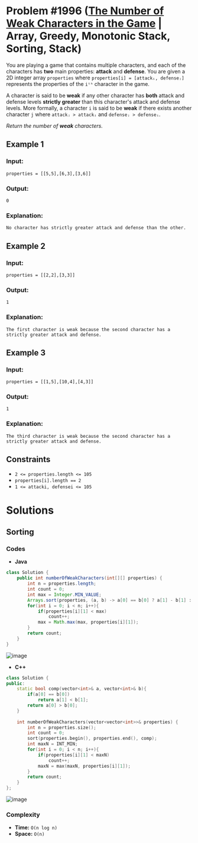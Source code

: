 # Problem #1996 ([The Number of Weak Characters in the Game](https://leetcode.com/problems/the-number-of-weak-characters-in-the-game/) | Array, Greedy, Monotonic Stack, Sorting, Stack)

You are playing a game that contains multiple characters, and each of the characters has **two** main properties: **attack** and **defense**. You are given a 2D integer array `properties` where `properties[i] = [attackᵢ, defenseⱼ]` represents the properties of the `iᵗʰ` character in the game.

A character is said to be **weak** if any other character has **both** attack and defense levels **strictly greater** than this character's attack and defense levels. More formally, a character `i` is said to be **weak** if there exists another character `j` where `attackⱼ > attackᵢ` and `defenseⱼ > defenseᵢ`.

*Return the number of **weak** characters.*

## Example 1

### Input: 

    properties = [[5,5],[6,3],[3,6]]

### Output: 

    0

### Explanation: 

    No character has strictly greater attack and defense than the other.

## Example 2

### Input:

    properties = [[2,2],[3,3]]

### Output:

    1

### Explanation:

    The first character is weak because the second character has a strictly greater attack and defense.

## Example 3

### Input:

    properties = [[1,5],[10,4],[4,3]]

### Output:

    1

### Explanation:

    The third character is weak because the second character has a strictly greater attack and defense.

## Constraints
- `2 <= properties.length <= 105`
- `properties[i].length == 2`
- `1 <= attacki, defensei <= 105`

# Solutions

## Sorting

### Codes

- **Java**
```java
class Solution {
    public int numberOfWeakCharacters(int[][] properties) {
        int n = properties.length;
        int count = 0;
        int max = Integer.MIN_VALUE;
        Arrays.sort(properties, (a, b) -> a[0] == b[0] ? a[1] - b[1] : b[0] - a[0]);
        for(int i = 0; i < n; i++){
            if(properties[i][1] < max)
                count++;
            max = Math.max(max, properties[i][1]);
        }
        return count;
    }
}
```
![image](https://user-images.githubusercontent.com/89616705/189258325-5cbea14a-3d25-48fc-838a-b4253c703082.png)
<br/>

- **C++**
```cpp
class Solution {
public:
    static bool comp(vector<int>& a, vector<int>& b){
        if(a[0] == b[0])
            return a[1] < b[1];
        return a[0] > b[0];
    }
    
    int numberOfWeakCharacters(vector<vector<int>>& properties) {
        int n = properties.size();
        int count = 0;
        sort(properties.begin(), properties.end(), comp);
        int maxN = INT_MIN;
        for(int i = 0; i < n; i++){
            if(properties[i][1] < maxN)
                count++;
            maxN = max(maxN, properties[i][1]);
        }
        return count;
    }
};
```
![image](https://user-images.githubusercontent.com/89616705/189256594-878bbd1c-cee3-4386-ae0d-7ab9a206d4a4.png)
<br/>

### Complexity
- **Time:** `O(n log n)`
- **Space:** `O(n)`
